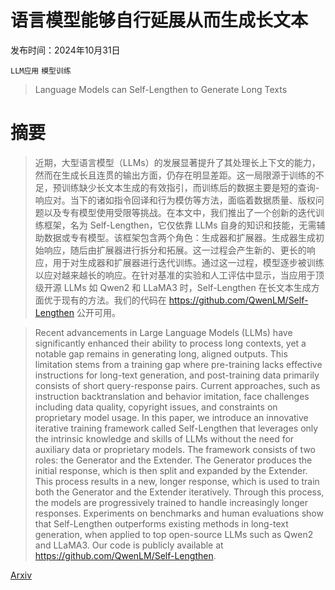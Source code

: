 # 语言模型能够自行延展从而生成长文本

发布时间：2024年10月31日

`LLM应用` `模型训练`

> Language Models can Self-Lengthen to Generate Long Texts

# 摘要

> 近期，大型语言模型（LLMs）的发展显著提升了其处理长上下文的能力，然而在生成长且连贯的输出方面，仍存在明显差距。这一局限源于训练的不足，预训练缺少长文本生成的有效指引，而训练后的数据主要是短的查询-响应对。当下的诸如指令回译和行为模仿等方法，面临着数据质量、版权问题以及专有模型使用受限等挑战。在本文中，我们推出了一个创新的迭代训练框架，名为 Self-Lengthen，它仅依靠 LLMs 自身的知识和技能，无需辅助数据或专有模型。该框架包含两个角色：生成器和扩展器。生成器生成初始响应，随后由扩展器进行拆分和拓展。这一过程会产生新的、更长的响应，用于对生成器和扩展器进行迭代训练。通过这一过程，模型逐步被训练以应对越来越长的响应。在针对基准的实验和人工评估中显示，当应用于顶级开源 LLMs 如 Qwen2 和 LLaMA3 时，Self-Lengthen 在长文本生成方面优于现有的方法。我们的代码在 https://github.com/QwenLM/Self-Lengthen 公开可用。

> Recent advancements in Large Language Models (LLMs) have significantly enhanced their ability to process long contexts, yet a notable gap remains in generating long, aligned outputs. This limitation stems from a training gap where pre-training lacks effective instructions for long-text generation, and post-training data primarily consists of short query-response pairs. Current approaches, such as instruction backtranslation and behavior imitation, face challenges including data quality, copyright issues, and constraints on proprietary model usage. In this paper, we introduce an innovative iterative training framework called Self-Lengthen that leverages only the intrinsic knowledge and skills of LLMs without the need for auxiliary data or proprietary models. The framework consists of two roles: the Generator and the Extender. The Generator produces the initial response, which is then split and expanded by the Extender. This process results in a new, longer response, which is used to train both the Generator and the Extender iteratively. Through this process, the models are progressively trained to handle increasingly longer responses. Experiments on benchmarks and human evaluations show that Self-Lengthen outperforms existing methods in long-text generation, when applied to top open-source LLMs such as Qwen2 and LLaMA3. Our code is publicly available at https://github.com/QwenLM/Self-Lengthen.

[Arxiv](https://arxiv.org/abs/2410.23933)